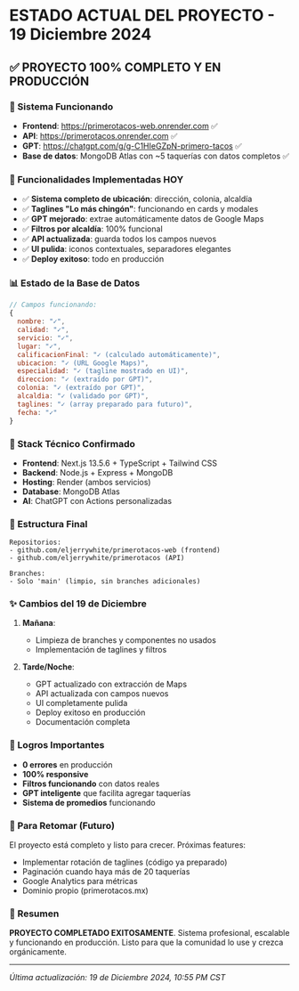 # ESTADO ACTUAL DEL PROYECTO - 19 Diciembre 2024

## ✅ PROYECTO 100% COMPLETO Y EN PRODUCCIÓN

### 🚀 Sistema Funcionando
- **Frontend**: https://primerotacos-web.onrender.com ✅
- **API**: https://primerotacos.onrender.com ✅
- **GPT**: https://chatgpt.com/g/g-C1HIeGZpN-primero-tacos ✅
- **Base de datos**: MongoDB Atlas con ~5 taquerías con datos completos ✅

### 🎯 Funcionalidades Implementadas HOY
- ✅ **Sistema completo de ubicación**: dirección, colonia, alcaldía
- ✅ **Taglines "Lo más chingón"**: funcionando en cards y modales
- ✅ **GPT mejorado**: extrae automáticamente datos de Google Maps
- ✅ **Filtros por alcaldía**: 100% funcional
- ✅ **API actualizada**: guarda todos los campos nuevos
- ✅ **UI pulida**: iconos contextuales, separadores elegantes
- ✅ **Deploy exitoso**: todo en producción

### 📊 Estado de la Base de Datos
```javascript
// Campos funcionando:
{
  nombre: "✓",
  calidad: "✓", 
  servicio: "✓",
  lugar: "✓",
  calificacionFinal: "✓ (calculado automáticamente)",
  ubicacion: "✓ (URL Google Maps)",
  especialidad: "✓ (tagline mostrado en UI)",
  direccion: "✓ (extraído por GPT)",
  colonia: "✓ (extraído por GPT)",
  alcaldia: "✓ (validado por GPT)",
  taglines: "✓ (array preparado para futuro)",
  fecha: "✓"
}
```

### 🔧 Stack Técnico Confirmado
- **Frontend**: Next.js 13.5.6 + TypeScript + Tailwind CSS
- **Backend**: Node.js + Express + MongoDB
- **Hosting**: Render (ambos servicios)
- **Database**: MongoDB Atlas
- **AI**: ChatGPT con Actions personalizadas

### 📁 Estructura Final
```
Repositorios:
- github.com/eljerrywhite/primerotacos-web (frontend)
- github.com/eljerrywhite/primerotacos (API)

Branches:
- Solo 'main' (limpio, sin branches adicionales)
```

### ✨ Cambios del 19 de Diciembre
1. **Mañana**: 
   - Limpieza de branches y componentes no usados
   - Implementación de taglines y filtros
   
2. **Tarde/Noche**:
   - GPT actualizado con extracción de Maps
   - API actualizada con campos nuevos
   - UI completamente pulida
   - Deploy exitoso en producción
   - Documentación completa

### 🎉 Logros Importantes
- **0 errores** en producción
- **100% responsive** 
- **Filtros funcionando** con datos reales
- **GPT inteligente** que facilita agregar taquerías
- **Sistema de promedios** funcionando

### 📝 Para Retomar (Futuro)
El proyecto está completo y listo para crecer. Próximas features:
- Implementar rotación de taglines (código ya preparado)
- Paginación cuando haya más de 20 taquerías
- Google Analytics para métricas
- Dominio propio (primerotacos.mx)

### 🌮 Resumen
**PROYECTO COMPLETADO EXITOSAMENTE**. Sistema profesional, escalable y funcionando en producción. Listo para que la comunidad lo use y crezca orgánicamente.

---
*Última actualización: 19 de Diciembre 2024, 10:55 PM CST*